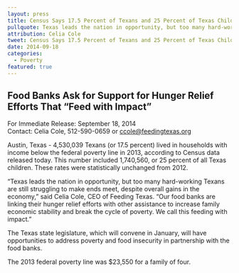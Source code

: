 ```yaml
---
layout: press
title: Census Says 17.5 Percent of Texans and 25 Percent of Texas Children Live in Poverty
pullquote: Texas leads the nation in opportunity, but too many hard-working Texans are still struggling to make ends meet.
attribution: Celia Cole
tweet: Census Says 17.5 Percent of Texans and 25 Percent of Texas Children Live in Poverty
date: 2014-09-18
categories:
  - Poverty
featured: true
---
```


## Food Banks Ask for Support for Hunger Relief Efforts That “Feed with Impact”

For Immediate Release: September 18, 2014   
Contact: Celia Cole, 512-590-0659 or ccole@feedingtexas.org
 
Austin, Texas - 4,530,039 Texans (or 17.5 percent) lived in households with income below the federal poverty line in 2013, according to Census data released today. This number included 1,740,560, or 25 percent of all Texas children. These rates were statistically unchanged from 2012.
 
“Texas leads the nation in opportunity, but too many hard-working Texans are still struggling to make ends meet, despite overall gains in the economy,” said Celia Cole, CEO of Feeding Texas. “Our food banks are linking their hunger relief efforts with other assistance to increase family economic stability and break the cycle of poverty. We call this feeding with impact.”

The Texas state legislature, which will convene in January, will have opportunities to address poverty and food insecurity in partnership with the food banks.  

The 2013 federal poverty line was $23,550 for a family of four.

